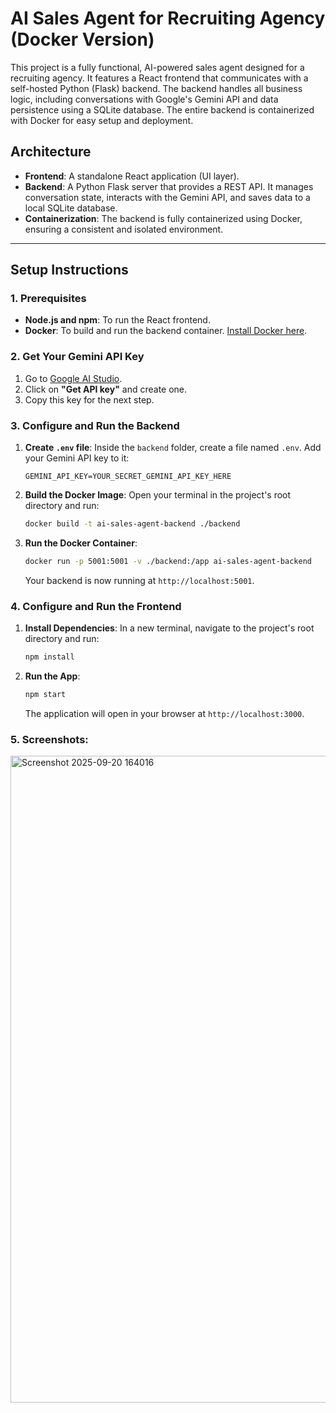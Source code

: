# AI Sales Agent for Recruiting Agency (Docker Version)

This project is a fully functional, AI-powered sales agent designed for a recruiting agency. It features a React frontend that communicates with a self-hosted Python (Flask) backend. The backend handles all business logic, including conversations with Google's Gemini API and data persistence using a SQLite database. The entire backend is containerized with Docker for easy setup and deployment.

## Architecture

-   **Frontend**: A standalone React application (UI layer).
-   **Backend**: A Python Flask server that provides a REST API. It manages conversation state, interacts with the Gemini API, and saves data to a local SQLite database.
-   **Containerization**: The backend is fully containerized using Docker, ensuring a consistent and isolated environment.

---

## Setup Instructions

### 1. Prerequisites

-   **Node.js and npm**: To run the React frontend.
-   **Docker**: To build and run the backend container. [Install Docker here](https://docs.docker.com/get-docker/).

### 2. Get Your Gemini API Key

1.  Go to [Google AI Studio](https://aistudio.google.com/).
2.  Click on **"Get API key"** and create one.
3.  Copy this key for the next step.

### 3. Configure and Run the Backend

1.  **Create `.env` file**: Inside the `backend` folder, create a file named `.env`. Add your Gemini API key to it:
    ```
    GEMINI_API_KEY=YOUR_SECRET_GEMINI_API_KEY_HERE
    ```

2.  **Build the Docker Image**: Open your terminal in the project's root directory and run:
    ```bash
    docker build -t ai-sales-agent-backend ./backend
    ```

3.  **Run the Docker Container**:
    ```bash
    docker run -p 5001:5001 -v ./backend:/app ai-sales-agent-backend
    ```
    Your backend is now running at `http://localhost:5001`.

### 4. Configure and Run the Frontend

1.  **Install Dependencies**: In a new terminal, navigate to the project's root directory and run:
    ```bash
    npm install
    ```

2.  **Run the App**:
    ```bash
    npm start
    ```
    The application will open in your browser at `http://localhost:3000`.

### 5. Screenshots:
<img width="1916" height="1035" alt="Screenshot 2025-09-20 164016" src="https://github.com/user-attachments/assets/179a3129-e635-44a6-9865-521f0ddde2e6" />



    



    
